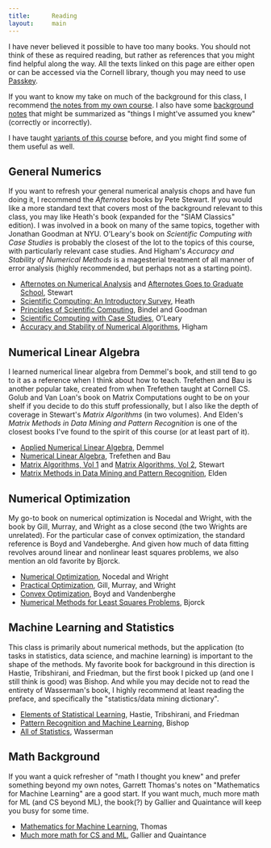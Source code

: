 ```yaml
---
title:      Reading
layout:     main
---
```


I have never believed it possible to have too many books.  You should not think
of these as required reading, but rather as references that you might find
helpful along the way.  All the texts linked on this page are either open or
can be accessed via the Cornell library, though you may need to use
[Passkey](https://www.library.cornell.edu/services/apps/passkey).

If you want to know my take on much of the background for this class,
I recommend [the notes from my own course](https://www.cs.cornell.edu/courses/cs4220/2017sp/schedule.html).  I also have some [background notes](https://www.cs.cornell.edu/courses/cs4220/2020sp/lec/background.pdf) that might be summarized as "things I might've assumed you knew" (correctly or incorrectly).

I have taught [variants of this course](https://www.cs.cornell.edu/~bindel//blurbs/nmds.html) before, and you might find some
of them useful as well.

## General Numerics

If you want to refresh your general numerical analysis chops and have fun doing
it, I recommend the _Afternotes_ books by Pete Stewart.  If you would like a
more standard text that covers most of the background relevant to this class,
you may like Heath's book (expanded for the "SIAM Classics" edition).
I was involved in a book on many of the same topics, together with Jonathan
Goodman at NYU.  O'Leary's book on _Scientific Computing with Case Studies_
is probably the closest of the lot to the topics of this course, with
particularly relevant case studies.  And Higham's _Accuracy and Stability of
Numerical Methods_ is a magesterial treatment of all manner of error analysis
(highly recommended, but perhaps not as a starting point).

- [Afternotes on Numerical Analysis](https://epubs.siam.org/doi/book/10.1137/1.9781611971491) and [Afternotes Goes to Graduate School](https://epubs.siam.org/doi/book/10.1137/1.9781611971422), Stewart
- [Scientific Computing: An Introductory Survey](https://epubs.siam.org/doi/book/10.1137/1.9781611975581), Heath
- [Principles of Scientific Computing](https://math.nyu.edu/faculty/shelley/Classes/SciComp/BindelGoodman.pdf), Bindel and Goodman
- [Scientific Computing with Case Studies](https://epubs.siam.org/doi/book/10.1137/9780898717723), O'Leary
- [Accuracy and Stability of Numerical Algorithms](https://epubs-siam-org.proxy.library.cornell.edu/doi/book/10.1137/1.9780898718027), Higham

## Numerical Linear Algebra

I learned numerical linear algebra from Demmel's book, and still tend to go to
it as a reference when I think about how to teach.  Trefethen and Bau is
another popular take, created from when Trefethen taught at Cornell CS.
Golub and Van Loan's book on Matrix Computations ought to be on your shelf
if you decide to do this stuff professionally, but I also like the depth
of coverage in Stewart's _Matrix Algorithms_ (in two volumes).  And Elden's
_Matrix Methods in Data Mining and Pattern Recognition_ is one of the closest
books I've found to the spirit of this course (or at least part of it).

- [Applied Numerical Linear Algebra](https://epubs.siam.org/doi/book/10.1137/1.9781611971446), Demmel
- [Numerical Linear Algebra](https://newcatalog.library.cornell.edu/catalog/10504163), Trefethen and Bau
- [Matrix Algorithms, Vol 1](https://epubs-siam-org.proxy.library.cornell.edu/doi/book/10.1137/1.9781611971408) and [Matrix Algorithms, Vol 2](https://epubs.siam.org/doi/book/10.1137/1.9780898718058), Stewart
- [Matrix Methods in Data Mining and Pattern Recognition](https://epubs.siam.org/doi/book/10.1137/1.9780898718867), Elden

## Numerical Optimization

My go-to book on numerical optimization is Nocedal and Wright, with the book
by Gill, Murray, and Wright as a close second (the two Wrights are unrelated).
For the particular case of convex optimization, the standard reference is
Boyd and Vandeberghe.  And given how much of data fitting revolves around
linear and nonlinear least squares problems, we also mention an old favorite
by Bjorck.

- [Numerical Optimization](https://link.springer.com/book/10.1007/978-0-387-40065-5), Nocedal and Wright
- [Practical Optimization](https://epubs.siam.org/doi/book/10.1137/1.9781611975604), Gill, Murray, and Wright
- [Convex Optimization](https://web.stanford.edu/~boyd/cvxbook/), Boyd and Vandenberghe
- [Numerical Methods for Least Squares Problems](https://epubs.siam.org/doi/book/10.1137/1.9781611971484), Bjorck

## Machine Learning and Statistics

This class is primarily about numerical methods, but the application (to tasks
in statistics, data science, and machine learning) is important to the shape of
the methods.  My favorite book for background in this direction is Hastie,
Tribshirani, and Friedman, but the first book I picked up (and one I still
think is good) was Bishop.  And while you may decide not to read the entirety
of Wasserman's book, I highly recommend at least reading the preface, and
specifically the "statistics/data mining dictionary".

- [Elements of Statistical Learning](https://web.stanford.edu/~hastie/ElemStatLearn/), Hastie, Tribshirani, and Friedman
- [Pattern Recognition and Machine Learning](https://www.microsoft.com/en-us/research/uploads/prod/2006/01/Bishop-Pattern-Recognition-and-Machine-Learning-2006.pdf), Bishop
- [All of Statistics](https://link.springer.com/book/10.1007/978-0-387-21736-9), Wasserman

## Math Background

If you want a quick refresher of "math I thought you knew" and prefer something
beyond my own notes, Garrett Thomas's notes on "Mathematics for Machine
Learning" are a good start.  If you want much, much more math for ML (and CS
beyond ML), the book(?) by Gallier and Quaintance will keep you busy for some
time.

- [Mathematics for Machine Learning](https://gwthomas.github.io/docs/math4ml.pdf), Thomas
- [Much more math for CS and ML](https://www.cis.upenn.edu/~jean/math-deep.pdf),  Gallier and Quaintance
